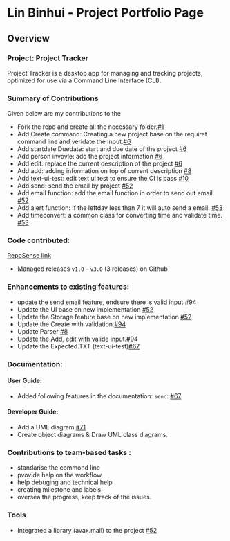 # Lin Binhui - Project Portfolio Page

## Overview
### Project: Project Tracker
Project Tracker is a desktop app for managing and tracking projects, optimized for use via a Command Line Interface (CLI).

### Summary of Contributions

Given below are my contributions to the 

- Fork the repo and create all the necessary folder.[#1](https://github.com/AY2021S1-TIC4001-1/tp/pull/1/commits/7ef86b4871cf58c9e165d43d89ed24554bee57a2)
- Add Create command: Creating a new project base on the requiret command line and veridate the input.[#6](https://github.com/AY2021S1-TIC4001-1/tp/pull/6/commits/2ef6538ca60d3b3709161c3e72bc7f82c9bd5e35) 
- Add startdate Duedate: start and due date of the project [#6](https://github.com/AY2021S1-TIC4001-1/tp/pull/6/commits/2ef6538ca60d3b3709161c3e72bc7f82c9bd5e35)
- Add person invovle: add the project information [#6](https://github.com/AY2021S1-TIC4001-1/tp/pull/6/commits/2ef6538ca60d3b3709161c3e72bc7f82c9bd5e35)
- Add edit: replace the current description of the project [#6](https://github.com/AY2021S1-TIC4001-1/tp/pull/6/commits/2ef6538ca60d3b3709161c3e72bc7f82c9bd5e35)
- Add add: adding information on top of current description  [#8](https://github.com/AY2021S1-TIC4001-1/tp/pull/8/commits/44777508f2016153089352d9bdbe4e1a94d8c77c)
- Add text-ui-test: edit text ui test to ensure the CI is pass [#10](https://github.com/AY2021S1-TIC4001-1/tp/pull/10/commits/d10d12365b73a95c4ebd610b4f46f0bec1adaa70)
- Add send: send the email by project [#52](https://github.com/AY2021S1-TIC4001-1/tp/pull/52/commits/89aa518e785a5b2750076b7cddef00fdcee7e17a)
- Add email function: add the email function in order to send out email. [#52](https://github.com/AY2021S1-TIC4001-1/tp/pull/52/commits/89aa518e785a5b2750076b7cddef00fdcee7e17a)
- Add alert function: if the leftday less than 7 it will auto send a email. [#53](https://github.com/AY2021S1-TIC4001-1/tp/pull/53/commits/6f4ae32d89c20b3e336c7a9d972639ff474d3c66)
- Add timeconvert:  a common class for converting time and validate time. [#53](https://github.com/AY2021S1-TIC4001-1/tp/pull/53/commits/6f4ae32d89c20b3e336c7a9d972639ff474d3c66)

### Code contributed: 
[RepoSense link](https://nus-tic4001-ay2021s1.github.io/tp-dashboard/#breakdown=true&search=&sort=groupTitle&sortWithin=title&since=2020-08-14&timeframe=commit&mergegroup=&groupSelect=groupByAuthors&checkedFileTypes=docs~functional-code~test-code~other&tabOpen=true&tabType=authorship&tabAuthor=binbinhui&tabRepo=AY2021S1-TIC4001-1%2Ftp%5Bmaster%5D&authorshipIsMergeGroup=false&authorshipFileTypes=docs~functional-code~test-code~other&reverseAuthorshipOrder=false)
- Managed releases ```v1.0``` - ```v3.0``` (3 releases) on Github
### Enhancements to existing features:

- update the send email feature, endsure there is valid input [#94](https://github.com/AY2021S1-TIC4001-1/tp/pull/94/commits/4647958667b404172f529fce6f40832b53467a1f)
- Update the UI base on new implementation [#52](https://github.com/AY2021S1-TIC4001-1/tp/pull/52/commits/89aa518e785a5b2750076b7cddef00fdcee7e17a)
- Update the Storage feature base on new implementation [#52](https://github.com/AY2021S1-TIC4001-1/tp/pull/52/commits/89aa518e785a5b2750076b7cddef00fdcee7e17a)
- Update the Create with validation.[#94](https://github.com/AY2021S1-TIC4001-1/tp/pull/94/commits/4647958667b404172f529fce6f40832b53467a1f)
- Update Parser [#8](https://github.com/AY2021S1-TIC4001-1/tp/pull/8/commits/44777508f2016153089352d9bdbe4e1a94d8c77c)
- Update the Add, edit with valide input.[#94](https://github.com/AY2021S1-TIC4001-1/tp/pull/94/commits/4647958667b404172f529fce6f40832b53467a1f)
- Update the Expected.TXT (text-ui-test)[#67](https://github.com/AY2021S1-TIC4001-1/tp/pull/67/commits/14a2ff870f160e1a7b54058ac996939881137043)

### Documentation:
#### User Guide:

- Added following features in the documentation: `send`: [#67](https://github.com/AY2021S1-TIC4001-1/tp/pull/67/commits/b6d46f6a610ffe40181bc8c98e4be5efefe1810e)

#### Developer Guide:
- Add a UML diagram [#71](https://github.com/AY2021S1-TIC4001-1/tp/pull/71/commits/f1200c1a18d2cf99b73e8a7b916b699df49d9296)
- Create object diagrams & Draw UML class diagrams.

### Contributions to team-based tasks :

- standarise the commond line
- pvovide help on the workflow
- help debuging and technical help
- creating milestone and labels
- oversea the progress, keep track of the issues.

### Tools
- Integrated a library (avax.mail) to the project [#52](https://github.com/AY2021S1-TIC4001-1/tp/pull/52/commits/89aa518e785a5b2750076b7cddef00fdcee7e17a)
